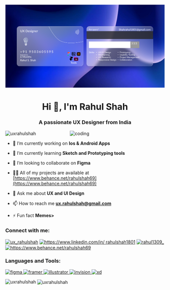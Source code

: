 ![logo](https://github.com/UXrahulshah/UXrahulshah/blob/main/Frame%2052415.png)
<h1 align="center">Hi 👋, I'm Rahul Shah</h1>
<h3 align="center">A passionate UX Designer from India</h3>

<img align="right" alt="coding" width="300" src="![image](https://github.com/UXrahulshah/UXrahulshah/assets/163244966/36d603d9-2f96-4a94-aa35-74e462d4a2ea)
">

<p align="left"> <img src="https://komarev.com/ghpvc/?username=uxrahulshah&label=Profile%20views&color=0e75b6&style=flat" alt="uxrahulshah" /> </p>

- 🔭 I’m currently working on **Ios & Android Apps**

- 🌱 I’m currently learning **Sketch and Prototyping tools**

- 👯 I’m looking to collaborate on **Figma**

- 👨‍💻 All of my projects are available at [https://www.behance.net/rahulshah69](https://www.behance.net/rahulshah69)

- 💬 Ask me about **UX and UI Design**

- 📫 How to reach me **ux.rahulshah@gmail.com**

- ⚡ Fun fact **Memes>**

<h3 align="left">Connect with me:</h3>
<p align="left">
<a href="https://twitter.com/ux_rahulshah" target="blank"><img align="center" src="https://raw.githubusercontent.com/rahuldkjain/github-profile-readme-generator/master/src/images/icons/Social/twitter.svg" alt="ux_rahulshah" height="30" width="40" /></a>
<a href="https://linkedin.com/in/https://www.linkedin.com/in/ rahulshah1801" target="blank"><img align="center" src="https://raw.githubusercontent.com/rahuldkjain/github-profile-readme-generator/master/src/images/icons/Social/linked-in-alt.svg" alt="https://www.linkedin.com/in/ rahulshah1801" height="30" width="40" /></a>
<a href="https://instagram.com/rahul1309_" target="blank"><img align="center" src="https://raw.githubusercontent.com/rahuldkjain/github-profile-readme-generator/master/src/images/icons/Social/instagram.svg" alt="rahul1309_" height="30" width="40" /></a>
<a href="https://www.behance.net/https://www.behance.net/rahulshah69" target="blank"><img align="center" src="https://raw.githubusercontent.com/rahuldkjain/github-profile-readme-generator/master/src/images/icons/Social/behance.svg" alt="https://www.behance.net/rahulshah69" height="30" width="40" /></a>
</p>

<h3 align="left">Languages and Tools:</h3>
<p align="left"> <a href="https://www.figma.com/" target="_blank" rel="noreferrer"> <img src="https://www.vectorlogo.zone/logos/figma/figma-icon.svg" alt="figma" width="40" height="40"/> </a> <a href="https://www.framer.com/" target="_blank" rel="noreferrer"> <img src="https://www.vectorlogo.zone/logos/framer/framer-icon.svg" alt="framer" width="40" height="40"/> </a> <a href="https://www.adobe.com/in/products/illustrator.html" target="_blank" rel="noreferrer"> <img src="https://www.vectorlogo.zone/logos/adobe_illustrator/adobe_illustrator-icon.svg" alt="illustrator" width="40" height="40"/> </a> <a href="https://www.invisionapp.com/" target="_blank" rel="noreferrer"> <img src="https://www.vectorlogo.zone/logos/invisionapp/invisionapp-icon.svg" alt="invision" width="40" height="40"/> </a> <a href="https://www.adobe.com/products/xd.html" target="_blank" rel="noreferrer"> <img src="https://cdn.worldvectorlogo.com/logos/adobe-xd.svg" alt="xd" width="40" height="40"/> </a> </p>

<p><img align="left" src="https://github-readme-stats.vercel.app/api/top-langs?username=uxrahulshah&show_icons=true&locale=en&layout=compact" alt="uxrahulshah" /></p>

<p>&nbsp;<img align="center" src="https://github-readme-stats.vercel.app/api?username=uxrahulshah&show_icons=true&locale=en" alt="uxrahulshah" /></p>
